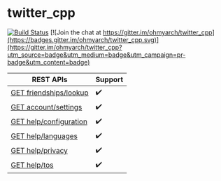# twitter_cpp

[![Build Status](https://travis-ci.org/ohmyarch/twitter_cpp.svg?branch=master)](https://travis-ci.org/ohmyarch/twitter_cpp)
[![Join the chat at https://gitter.im/ohmyarch/twitter_cpp](https://badges.gitter.im/ohmyarch/twitter_cpp.svg)](https://gitter.im/ohmyarch/twitter_cpp?utm_source=badge&utm_medium=badge&utm_campaign=pr-badge&utm_content=badge)

REST APIs | Support
------------ | -------------
[GET friendships/lookup](https://dev.twitter.com/rest/reference/get/friendships/lookup) | :heavy_check_mark:
[GET account/settings](https://dev.twitter.com/rest/reference/get/account/settings) | :heavy_check_mark:
[GET help/configuration](https://dev.twitter.com/rest/reference/get/help/configuration) | :heavy_check_mark:
[GET help/languages](https://dev.twitter.com/rest/reference/get/help/languages) | :heavy_check_mark:
[GET help/privacy](https://dev.twitter.com/rest/reference/get/help/privacy) | :heavy_check_mark:
[GET help/tos](https://dev.twitter.com/rest/reference/get/help/tos) | :heavy_check_mark:
